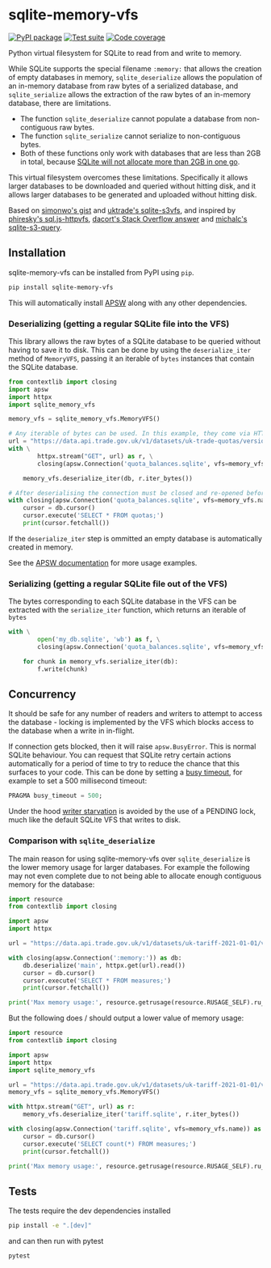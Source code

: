 # sqlite-memory-vfs

[![PyPI package](https://img.shields.io/pypi/v/sqlite-memory-vfs?label=PyPI%20package&color=%234c1)](https://pypi.org/project/sqlite-memory-vfs/) [![Test suite](https://img.shields.io/github/actions/workflow/status/michalc/sqlite-memory-vfs/test.yml?label=Test%20suite)](https://github.com/michalc/sqlite-memory-vfs/actions/workflows/test.yml) [![Code coverage](https://img.shields.io/codecov/c/github/michalc/sqlite-memory-vfs?label=Code%20coverage)](https://app.codecov.io/gh/michalc/sqlite-memory-vfs)

Python virtual filesystem for SQLite to read from and write to memory.

While SQLite supports the special filename `:memory:` that allows the creation of empty databases in memory, `sqlite_deserialize` allows the population of an in-memory database from raw bytes of a serialized database, and `sqlite_serialize` allows the extraction of the raw bytes of an in-memory database, there are limitations.

- The function `sqlite_deserialize` cannot populate a database from non-contiguous raw bytes.
- The function `sqlite_serialize` cannot serialize to non-contiguous bytes.
- Both of these functions only work with databases that are less than 2GB in total, because [SQLite will not allocate more than 2GB in one go](https://www.sqlite.org/malloc.html).

This virtual filesystem overcomes these limitations. Specifically it allows larger databases to be downloaded and queried without hitting disk, and it allows larger databases to be generated and uploaded without hitting disk.

Based on [simonwo's gist](https://gist.github.com/simonwo/b98dc75feb4b53ada46f224a3b26274c) and [uktrade's sqlite-s3vfs](https://github.com/uktrade/sqlite-s3vfs), and inspired by [phiresky's sql.js-httpvfs](https://github.com/phiresky/sql.js-httpvfs), [dacort's Stack Overflow answer](https://stackoverflow.com/a/59434097/1319998) and [michalc's sqlite-s3-query](https://github.com/michalc/sqlite-s3-query).


## Installation

sqlite-memory-vfs can be installed from PyPI using `pip`.

```bash
pip install sqlite-memory-vfs
```

This will automatically install [APSW](https://rogerbinns.github.io/apsw/) along with any other dependencies.


### Deserializing (getting a regular SQLite file into the VFS)

This library allows the raw bytes of a SQLite database to be queried without having to save it to disk. This can be done by using the `deserialize_iter` method of `MemoryVFS`, passing it an iterable of `bytes` instances that contain the SQLite database.

```python
from contextlib import closing
import apsw
import httpx
import sqlite_memory_vfs

memory_vfs = sqlite_memory_vfs.MemoryVFS()

# Any iterable of bytes can be used. In this example, they come via HTTP
url = "https://data.api.trade.gov.uk/v1/datasets/uk-trade-quotas/versions/v1.0.366/data?format=sqlite"
with \
        httpx.stream("GET", url) as r, \
        closing(apsw.Connection('quota_balances.sqlite', vfs=memory_vfs.name)) as db:

    memory_vfs.deserialize_iter(db, r.iter_bytes())

# After deserialising the connection must be closed and re-opened before querying
with closing(apsw.Connection('quota_balances.sqlite', vfs=memory_vfs.name)) as db:
    cursor = db.cursor()
    cursor.execute('SELECT * FROM quotas;')
    print(cursor.fetchall())
```

If the `deserialize_iter` step is ommitted an empty database is automatically created in memory.

See the [APSW documentation](https://rogerbinns.github.io/apsw/) for more usage examples.


### Serializing (getting a regular SQLite file out of the VFS)

The bytes corresponding to each SQLite database in the VFS can be extracted with the `serialize_iter` function, which returns an iterable of `bytes`

```python
with \
        open('my_db.sqlite', 'wb') as f, \
        closing(apsw.Connection('quota_balances.sqlite', vfs=memory_vfs.name)) as db:

    for chunk in memory_vfs.serialize_iter(db):
        f.write(chunk)
```


## Concurrency

It should be safe for any number of readers and writers to attempt to access the database - locking is implemented by the VFS which blocks access to the database when a write in in-flight.

If connection gets blocked, then it will raise `apsw.BusyError`. This is normal SQLite behaviour. You can request that SQLite retry certain actions automatically for a period of time to try to reduce the chance that this surfaces to your code. This can be done by setting a [busy timeout](https://www.sqlite.org/pragma.html#pragma_busy_timeout), for example to set a 500 millisecond timeout:

```sql
PRAGMA busy_timeout = 500;
```

Under the hood [writer starvation](https://www.sqlite.org/lockingv3.html#writer_starvation) is avoided by the use of a PENDING lock, much like the default SQLite VFS that writes to disk.


### Comparison with `sqlite_deserialize`

The main reason for using sqlite-memory-vfs over `sqlite_deserialize` is the lower memory usage for larger databases. For example the following may not even complete due to not being able to allocate enough contiguous memory for the database:

```python
import resource
from contextlib import closing

import apsw
import httpx

url = "https://data.api.trade.gov.uk/v1/datasets/uk-tariff-2021-01-01/versions/v4.0.46/data?format=sqlite"

with closing(apsw.Connection(':memory:')) as db:
    db.deserialize('main', httpx.get(url).read())
    cursor = db.cursor()
    cursor.execute('SELECT * FROM measures;')
    print(cursor.fetchall())

print('Max memory usage:', resource.getrusage(resource.RUSAGE_SELF).ru_maxrss)
```

But the following does / should output a lower value of memory usage:

```python
import resource
from contextlib import closing

import apsw
import httpx
import sqlite_memory_vfs

url = "https://data.api.trade.gov.uk/v1/datasets/uk-tariff-2021-01-01/versions/v4.0.46/data?format=sqlite"
memory_vfs = sqlite_memory_vfs.MemoryVFS()

with httpx.stream("GET", url) as r:
    memory_vfs.deserialize_iter('tariff.sqlite', r.iter_bytes())

with closing(apsw.Connection('tariff.sqlite', vfs=memory_vfs.name)) as db:
    cursor = db.cursor()
    cursor.execute('SELECT count(*) FROM measures;')
    print(cursor.fetchall())

print('Max memory usage:', resource.getrusage(resource.RUSAGE_SELF).ru_maxrss)
```


## Tests

The tests require the dev dependencies installed

```bash
pip install -e ".[dev]"
```

and can then run with pytest

```bash
pytest
```

